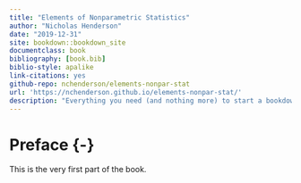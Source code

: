 ```yaml
--- 
title: "Elements of Nonparametric Statistics"
author: "Nicholas Henderson"
date: "2019-12-31"
site: bookdown::bookdown_site
documentclass: book
bibliography: [book.bib]
biblio-style: apalike
link-citations: yes
github-repo: nchenderson/elements-nonpar-stat
url: 'https://nchenderson.github.io/elements-nonpar-stat/'
description: "Everything you need (and nothing more) to start a bookdown book."
---
```


# Preface {-}

This is the very first part of the book.
